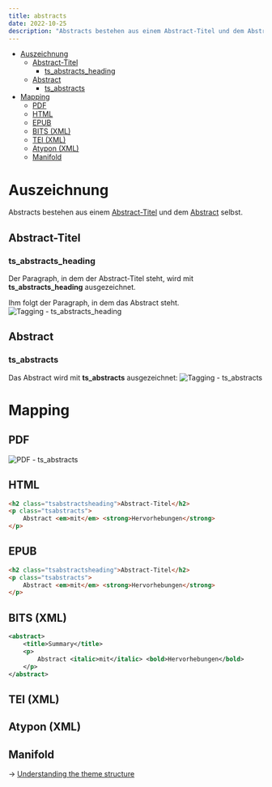 ```yaml
---
title: abstracts
date: 2022-10-25
description: "Abstracts bestehen aus einem Abstract-Titel und dem Abstract selbst."
---
```

- [Auszeichnung](#auszeichnung)
  - [Abstract-Titel](#abstract-titel)
    - [ts\_abstracts\_heading](#ts_abstracts_heading)
  - [Abstract](#abstract)
    - [ts\_abstracts](#ts_abstracts)
- [Mapping](#mapping)
  - [PDF](#pdf)
  - [HTML](#html)
  - [EPUB](#epub)
  - [BITS (XML)](#bits-xml)
  - [TEI (XML)](#tei-xml)
  - [Atypon (XML)](#atypon-xml)
  - [Manifold](#manifold)

# Auszeichnung

Abstracts bestehen aus einem [Abstract-Titel](/articles/ts_abstracts_heading) und dem [Abstract](/articles/ts_abstracts) selbst.

## Abstract-Titel
### ts\_abstracts\_heading
Der Paragraph, in dem der Abstract-Titel steht, wird mit **ts\_abstracts\_heading** ausgezeichnet.

Ihm folgt der Paragraph, in dem das Abstract steht.
![Tagging - ts_abstracts_heading](/forms/img/tagging-ts_abstracts_heading.jpg)

## Abstract
### ts\_abstracts
Das Abstract wird mit **ts\_abstracts** ausgezeichnet:
![Tagging - ts_abstracts](/forms/img/tagging-ts_abstracts.jpg)

# Mapping
## PDF
![PDF - ts_abstracts](/forms/img/pdf-ts_abstracts.jpg)
## HTML
```html
<h2 class="tsabstractsheading">Abstract-Titel</h2>
<p class="tsabstracts">
    Abstract <em>mit</em> <strong>Hervorhebungen</strong>
</p>
```
## EPUB
```html
<h2 class="tsabstractsheading">Abstract-Titel</h2>
<p class="tsabstracts">
    Abstract <em>mit</em> <strong>Hervorhebungen</strong>
</p>
```
## BITS (XML)
```XML
<abstract>
    <title>Summary</title>
    <p>
        Abstract <italic>mit</italic> <bold>Hervorhebungen</bold>
    </p>
</abstract>
```
## TEI (XML)
## Atypon (XML)
## Manifold


→ [Understanding the theme structure](/articles/structure)